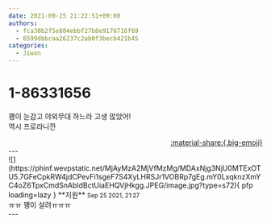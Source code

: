 ```yaml
---
date: 2021-09-25 21:22:51+09:00
authors:
  - fca30b2f5e804ebbf27b8e9176716f69
  - 6599dbbcaa26237c2ab0f3becb421b45
categories:
  - Jiwon
---
```


# 1-86331656

<div class="post-container" markdown="1">
<div class="content-container md-sidebar__scrollwrap" markdown="1">

꽹이 눈감고 야외무대 하느라 고생 많았어!<br>역시 프로라니깐

</div>
</div>

<div style="text-align: right;" markdown="1">
<a href="https://weverse.io/fromis9/fanpost/1-86331656" style="text-align: right;">:material-share:{.big-emoji}</a>
</div>
---

<div class="comments-container md-sidebar__scrollwrap" markdown="1">
<div class="comment" markdown="1">
<div class='id-container' markdown="1">
![](https://phinf.wevpstatic.net/MjAyMzA2MjVfMzMg/MDAxNjg3NjU0MTExOTU5.7GFeCpkRW4jdCPevFi1sgeF7S4XyLHRSJr1VOBRp7gEg.mY0LxqknzXmYC4oZ6TpxCmdSnAbldBctUiaEHQVjHkgg.JPEG/image.jpg?type=s72){ pfp loading=lazy }
**<span class="artist">지원</span>** <small>Sep 25 2021, 21:27</small><br>
</div>
<div class='comment-body' markdown="1">
ㅠㅠ 꽹이 살려ㅠㅠㅠ
</div>
</div>
</div>
---
